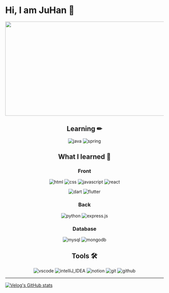 # Hi, I am JuHan 👋

<div align="center">

  <img src="https://render.gitanimals.org/farms/Juice-Han" width="600px" height="300px"/>
  
  ##  Learning ✏

![java](https://img.shields.io/badge/Java-ED8B00?style=for-the-badge&logo=openjdk&logoColor=white)
![spring](https://img.shields.io/badge/Spring-6DB33F?style=for-the-badge&logo=spring&logoColor=white)

##  What I learned 📖  

### Front

![html](https://img.shields.io/badge/HTML5-E34F26?style=for-the-badge&logo=html5&logoColor=white)
![css](https://img.shields.io/badge/CSS3-1572B6?style=for-the-badge&logo=css3&logoColor=white)
![javascript](https://img.shields.io/badge/JavaScript-F7DF1E?style=for-the-badge&logo=JavaScript&logoColor=white)
![react](https://img.shields.io/badge/React-20232A?style=for-the-badge&logo=react&logoColor=61DAFB)

![dart](https://img.shields.io/badge/Dart-0175C2?style=for-the-badge&logo=dart&logoColor=white)
![flutter](https://img.shields.io/badge/Flutter-02569B?style=for-the-badge&logo=flutter&logoColor=white)

### Back

![python](https://img.shields.io/badge/Python-3776AB?style=for-the-badge&logo=python&logoColor=white)
![express.js](https://img.shields.io/badge/Express.js-404D59?style=for-the-badge)

### Database

![mysql](https://img.shields.io/badge/MySQL-00000F?style=for-the-badge&logo=mysql&logoColor=white)
![mongodb](https://img.shields.io/badge/MongoDB-4EA94B?style=for-the-badge&logo=mongodb&logoColor=white)

##  Tools 🛠

![vscode](https://img.shields.io/badge/Visual_Studio_Code-0078D4?style=for-the-badge&logo=visual%20studio%20code&logoColor=white)
![intelliJ_IDEA](https://img.shields.io/badge/IntelliJ_IDEA-000000.svg?style=for-the-badge&logo=intellij-idea&logoColor=whit)
![notion](https://img.shields.io/badge/Notion-000000?style=for-the-badge&logo=notion&logoColor=white)
![git](https://img.shields.io/badge/GIT-E44C30?style=for-the-badge&logo=git&logoColor=white)
![github](https://img.shields.io/badge/GitHub-100000?style=for-the-badge&logo=github&logoColor=white)

</div>

---

[![Velog's GitHub stats](https://velog-readme-stats.vercel.app/api?name=juice-han&slug=Spring-Boot-스프링-시큐리티-로그인-과정-간단-정리)](https://velog.io/@juice-han/Spring-Boot-스프링-시큐리티-로그인-과정-간단-정리) 
